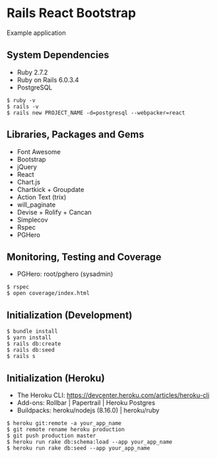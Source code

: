 # Rails React Bootstrap

Example application


## System Dependencies

* Ruby 2.7.2
* Ruby on Rails 6.0.3.4
* PostgreSQL
```
$ ruby -v
$ rails -v
$ rails new PROJECT_NAME -d=postgresql --webpacker=react
```


## Libraries, Packages and Gems

* Font Awesome
* Bootstrap
* jQuery
* React
* Chart.js
* Chartkick + Groupdate
* Action Text (trix)
* will_paginate
* Devise + Rolify + Cancan
* Simplecov
* Rspec
* PGHero


## Monitoring, Testing and Coverage

* PGHero: root/pghero (sysadmin)
```
$ rspec
$ open coverage/index.html
```


## Initialization (Development)

```
$ bundle install
$ yarn install
$ rails db:create
$ rails db:seed
$ rails s
```


## Initialization (Heroku)

* The Heroku CLI: https://devcenter.heroku.com/articles/heroku-cli
* Add-ons: Rollbar | Papertrail | Heroku Postgres
* Buildpacks: heroku/nodejs (8.16.0) | heroku/ruby
```
$ heroku git:remote -a your_app_name
$ git remote rename heroku production
$ git push production master
$ heroku run rake db:schema:load --app your_app_name
$ heroku run rake db:seed --app your_app_name
```

